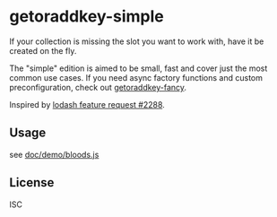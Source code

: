 ﻿
getoraddkey-simple
==================
If your collection is missing the slot you want to work with,
have it be created on the fly.

The "simple" edition is aimed to be small, fast and cover just
the most common use cases. If you need async factory functions
and custom preconfiguration, check out [getoraddkey-fancy][goa-fancy].

Inspired by [lodash feature request #2288][ld-is2288].


Usage
-----
see [doc/demo/bloods.js](doc/demo/bloods.js)


License
-------
ISC

  [goa-fancy]: https://github.com/mk-pmb/getoraddkey-fancy-js
  [ld-is2288]: https://github.com/lodash/lodash/issues/2288
